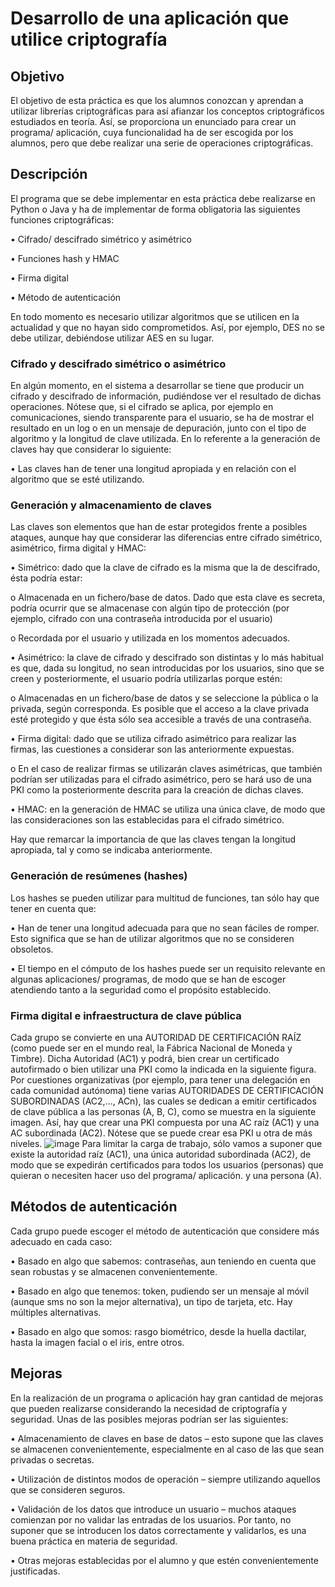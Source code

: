 # Desarrollo de una aplicación que utilice criptografía
## Objetivo
El objetivo de esta práctica es que los alumnos conozcan y aprendan a utilizar librerías
criptográficas para así afianzar los conceptos criptográficos estudiados en teoría. Así, se
proporciona un enunciado para crear un programa/ aplicación, cuya funcionalidad ha de ser
escogida por los alumnos, pero que debe realizar una serie de operaciones criptográficas.

## Descripción
El programa que se debe implementar en esta práctica debe realizarse en Python o Java y ha de
implementar de forma obligatoria las siguientes funciones criptográficas:

• Cifrado/ descifrado simétrico y asimétrico

• Funciones hash y HMAC

• Firma digital

• Método de autenticación

En todo momento es necesario utilizar algoritmos que se utilicen en la actualidad y que no hayan
sido comprometidos. Así, por ejemplo, DES no se debe utilizar, debiéndose utilizar AES en su
lugar.

### Cifrado y descifrado simétrico o asimétrico
En algún momento, en el sistema a desarrollar se tiene que producir un cifrado y descifrado de
información, pudiéndose ver el resultado de dichas operaciones. Nótese que, si el cifrado se
aplica, por ejemplo en comunicaciones, siendo transparente para el usuario, se ha de mostrar el
resultado en un log o en un mensaje de depuración, junto con el tipo de algoritmo y la longitud
de clave utilizada.
En lo referente a la generación de claves hay que considerar lo siguiente:

• Las claves han de tener una longitud apropiada y en relación con el algoritmo que se
esté utilizando.

### Generación y almacenamiento de claves
Las claves son elementos que han de estar protegidos frente a posibles ataques, aunque hay
que considerar las diferencias entre cifrado simétrico, asimétrico, firma digital y HMAC:

• Simétrico: dado que la clave de cifrado es la misma que la de descifrado, ésta podría
estar:

  o Almacenada en un fichero/base de datos. Dado que esta clave es secreta, podría
  ocurrir que se almacenase con algún tipo de protección (por ejemplo, cifrado
  con una contraseña introducida por el usuario)

  o Recordada por el usuario y utilizada en los momentos adecuados.

• Asimétrico: la clave de cifrado y descifrado son distintas y lo más habitual es que, dada
su longitud, no sean introducidas por los usuarios, sino que se creen y posteriormente,
el usuario podría utilizarlas porque estén:

  o Almacenadas en un fichero/base de datos y se seleccione la pública o la privada,
  según corresponda. Es posible que el acceso a la clave privada esté protegido y
  que ésta sólo sea accesible a través de una contraseña.

• Firma digital: dado que se utiliza cifrado asimétrico para realizar las firmas, las
cuestiones a considerar son las anteriormente expuestas.

  o En el caso de realizar firmas se utilizarán claves asimétricas, que también
  podrían ser utilizadas para el cifrado asimétrico, pero se hará uso de una PKI
  como la posteriormente descrita para la creación de dichas claves.

• HMAC: en la generación de HMAC se utiliza una única clave, de modo que las
consideraciones son las establecidas para el cifrado simétrico.

Hay que remarcar la importancia de que las claves tengan la longitud apropiada, tal y como se
indicaba anteriormente.

### Generación de resúmenes (hashes)
Los hashes se pueden utilizar para multitud de funciones, tan sólo hay que tener en cuenta que:

• Han de tener una longitud adecuada para que no sean fáciles de romper. Esto significa
que se han de utilizar algoritmos que no se consideren obsoletos.

• El tiempo en el cómputo de los hashes puede ser un requisito relevante en algunas
aplicaciones/ programas, de modo que se han de escoger atendiendo tanto a la
seguridad como el propósito establecido.

### Firma digital e infraestructura de clave pública
Cada grupo se convierte en una AUTORIDAD DE CERTIFICACIÓN RAÍZ (como puede ser en el
mundo real, la Fábrica Nacional de Moneda y Timbre). Dicha Autoridad (AC1) y podrá, bien crear
un certificado autofirmado o bien utilizar una PKI como la indicada en la siguiente figura. Por
cuestiones organizativas (por ejemplo, para tener una delegación en cada comunidad
autónoma) tiene varias AUTORIDADES DE CERTIFICACIÓN SUBORDINADAS (AC2,..., ACn), las
cuales se dedican a emitir certificados de clave pública a las personas (A, B, C), como se muestra
en la siguiente imagen. Así, hay que crear una PKI compuesta por una AC raíz (AC1) y una AC
subordinada (AC2). Nótese que se puede crear esa PKI u otra de más niveles.
![image](https://github.com/cabamarcos/Cripto/assets/98906745/7cfc4283-792d-44ed-8ea1-b603993a363f)
Para limitar la carga de trabajo, sólo vamos a suponer que existe la autoridad raíz (AC1), una
única autoridad subordinada (AC2), de modo que se expedirán certificados para todos los
usuarios (personas) que quieran o necesiten hacer uso del programa/ aplicación. y una persona
(A).

## Métodos de autenticación
Cada grupo puede escoger el método de autenticación que considere más adecuado en cada
caso:

• Basado en algo que sabemos: contraseñas, aun teniendo en cuenta que sean robustas
y se almacenen convenientemente.

• Basado en algo que tenemos: token, pudiendo ser un mensaje al móvil (aunque sms no
son la mejor alternativa), un tipo de tarjeta, etc. Hay múltiples alternativas.

• Basado en algo que somos: rasgo biométrico, desde la huella dactilar, hasta la imagen
facial o el iris, entre otros.

## Mejoras
En la realización de un programa o aplicación hay gran cantidad de mejoras que pueden
realizarse considerando la necesidad de criptografía y seguridad. Unas de las posibles mejoras
podrían ser las siguientes:

• Almacenamiento de claves en base de datos – esto supone que las claves se almacenen
convenientemente, especialmente en al caso de las que sean privadas o secretas.

• Utilización de distintos modos de operación – siempre utilizando aquellos que se
consideren seguros.

• Validación de los datos que introduce un usuario – muchos ataques comienzan por no
validar las entradas de los usuarios. Por tanto, no suponer que se introducen los datos
correctamente y validarlos, es una buena práctica en materia de seguridad.

• Otras mejoras establecidas por el alumno y que estén convenientemente justificadas.
